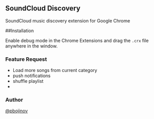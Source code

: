 ## SoundCloud Discovery

SoundCloud music discovery extension for Google Chrome


##Installation

Enable debug mode in the Chrome Extensions and drag the `.crx` file anywhere in the window.

### Feature Request

* Load more songs from current category
* push notifications
* shuffle playlist
* 

### Author

[@pbojinov](http://twitter.com/pbojinov)
